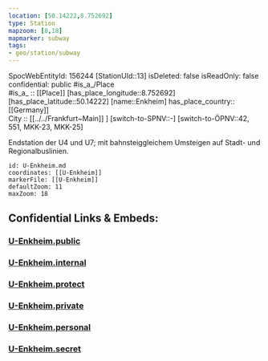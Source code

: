 ```yaml
---
location: [50.14222,8.752692] 
type: Station 
mapzoom: [8,18] 
mapmarker: subway 
tags:
- geo/station/subway
---
```

SpocWebEntityId: 156244
[StationUId::13] 
isDeleted: false
isReadOnly: false
confidential: public
#is_a_/Place  
#is_a_ :: [[Place]] 
[has_place_longitude::8.752692] 
[has_place_latitude::50.14222] 
[name::Enkheim] 
has_place_country:: [[Germany]]  
City :: [[../../Frankfurt~Main]] ] 
[switch-to-SPNV::-] 
[switch-to-ÖPNV::42, 551, MKK-23, MKK-25] 

Endstation der U4 und U7; mit bahnsteiggleichem Umsteigen auf Stadt- und Regionalbuslinien.

```leaflet
id: U-Enkheim.md
coordinates: [[U-Enkheim]] 
markerFile: [[U-Enkheim]] 
defaultZoom: 11 
maxZoom: 18
```


## Confidential Links & Embeds: 

### [U-Enkheim.public](/_public/\Earth\Continent\Europe\Europe~Central\Germany\Germany~West\Hessen\counties~Hessen\Frankfurt~Main\Stations-FFM~UU-Enkheim.public.md) 

### [U-Enkheim.internal](/_internal/\Earth\Continent\Europe\Europe~Central\Germany\Germany~West\Hessen\counties~Hessen\Frankfurt~Main\Stations-FFM~UU-Enkheim.internal.md) 

### [U-Enkheim.protect](/_protect/\Earth\Continent\Europe\Europe~Central\Germany\Germany~West\Hessen\counties~Hessen\Frankfurt~Main\Stations-FFM~UU-Enkheim.protect.md) 

### [U-Enkheim.private](/_private/\Earth\Continent\Europe\Europe~Central\Germany\Germany~West\Hessen\counties~Hessen\Frankfurt~Main\Stations-FFM~UU-Enkheim.private.md) 

### [U-Enkheim.personal](/_personal/\Earth\Continent\Europe\Europe~Central\Germany\Germany~West\Hessen\counties~Hessen\Frankfurt~Main\Stations-FFM~UU-Enkheim.personal.md) 

### [U-Enkheim.secret](/_secret/\Earth\Continent\Europe\Europe~Central\Germany\Germany~West\Hessen\counties~Hessen\Frankfurt~Main\Stations-FFM~UU-Enkheim.secret.md)

